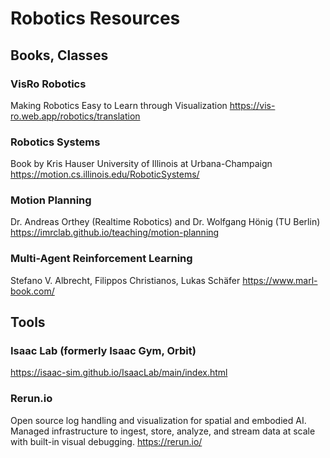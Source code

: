 # Robotics Resources

## Books, Classes

### VisRo Robotics
Making Robotics Easy to Learn through Visualization
https://vis-ro.web.app/robotics/translation

### Robotics Systems
Book by Kris Hauser
University of Illinois at Urbana-Champaign
https://motion.cs.illinois.edu/RoboticSystems/

### Motion Planning
Dr. Andreas Orthey (Realtime Robotics) and Dr. Wolfgang Hönig (TU Berlin)
https://imrclab.github.io/teaching/motion-planning

### Multi-Agent Reinforcement Learning
Stefano V. Albrecht, Filippos Christianos, Lukas Schäfer
https://www.marl-book.com/

## Tools

### Isaac Lab (formerly Isaac Gym, Orbit)
https://isaac-sim.github.io/IsaacLab/main/index.html

### Rerun.io
Open source log handling and visualization for spatial and embodied AI. Managed infrastructure to ingest, store, analyze, and stream data at scale with built-in visual debugging.
https://rerun.io/
